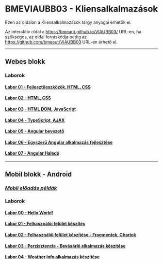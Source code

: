 # BMEVIAUBB03 - Kliensalkalmazások

Ezen az oldalon a Kliensalkalmazások tárgy anyagai érhetők el.

Az interaktív oldal a <https://bmeaut.github.io/VIAUBB03/> URL-en, ha szükséges, az oldal forráskódja pedig az <https://github.com/bmeaut/VIAUBB03> URL-en érhető el.

---

## Webes blokk

### Laborok

#### [Labor 01 - Fejlesztőeszközök, HTML, CSS](./Web/01%20-%20Fejlesztoeszkozok,%20HTML,%20CSS/)
#### [Labor 02 - HTML, CSS](./Web/02%20-%20HTML,%20CSS/)
#### [Labor 03 - HTML DOM, JavaScript](./Web/03%20-%20HTML%20DOM,%20JavaScript/)
#### [Labor 04 - TypeScript, AJAX](./Web/04%20-%20TypeScript,%20AJAX/)
#### [Labor 05 - Angular bevezető](./Web/05%20-%20Angular%201/)
#### [Labor 06 - Egyszerű Angular alkalmazás fejlesztése](./Web/06%20-%20Angular%202/)
#### [Labor 07 - Angular Haladó](./Web/07%20-%20Angular%203/)

---

## Mobil blokk - Android

### *[Mobil előadás példák](https://github.com/bmeaut/VIAUBB03/https://github.com/bmeaut/VIAUBB03/tree/master/Mobil/El%C5%91ad%C3%A1s%20p%C3%A9ld%C3%A1k)*

### Laborok

#### [Labor 00 - Hello World!](./Mobil/Labor00/Labor00)
#### [Labor 01 - Felhasználói felület készítés](./Mobil/Labor01/Labor01)
#### [Labor 02 - Felhasználói felület készítése - Fragmentek, Chartok](./Mobil/Labor02/Labor02)
#### [Labor 03 - Perzisztencia - Bevásárló alkalmazás készítése](./Mobil/Labor03/Labor03)
#### [Labor 04 - Weather Info alkalmazás készítése](./Mobil/Labor04)

